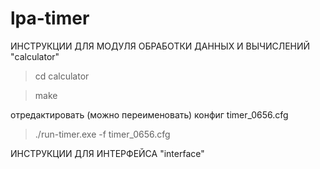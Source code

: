 # lpa-timer

ИНСТРУКЦИИ ДЛЯ МОДУЛЯ ОБРАБОТКИ ДАННЫХ И ВЫЧИСЛЕНИЙ "calculator"

>cd calculator

>make

отредактировать (можно переименовать) конфиг timer_0656.cfg

>./run-timer.exe -f timer_0656.cfg


ИНСТРУКЦИИ ДЛЯ ИНТЕРФЕЙСА "interface"
